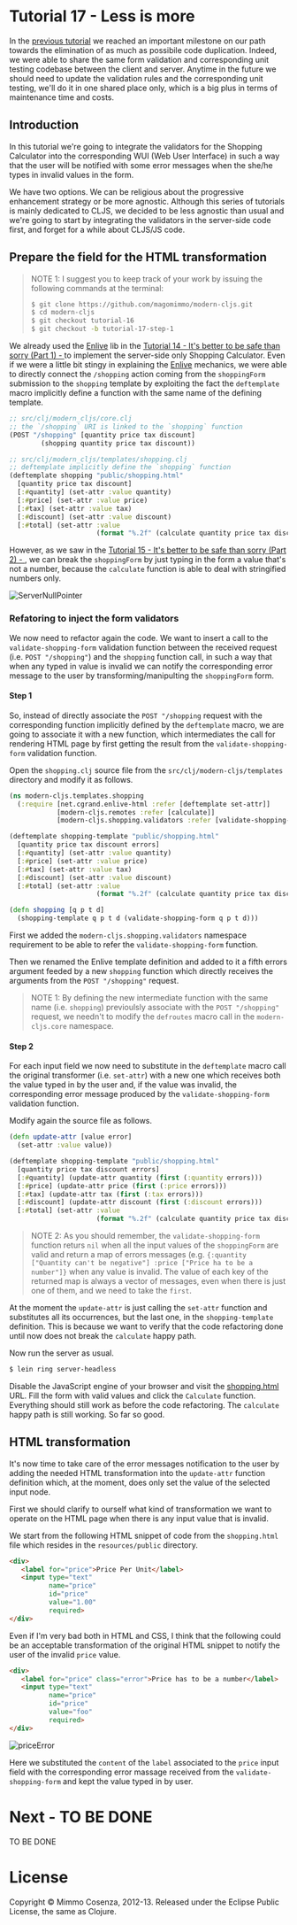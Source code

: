 # Tutorial 17 - Less is more

In the [previous tutorial][1] we reached an important milestone on our
path towards the elimination of as much as possibile code
duplication. Indeed, we were able to share the same form validation and
corresponding unit testing codebase between the client and
server. Anytime in the future we should need to update the validation
rules and the corresponding unit testing, we'll do it in one shared
place only, which is a big plus in terms of maintenance time and costs.

## Introduction

In this tutorial we're going to integrate the validators for the
Shopping Calculator into the corresponding WUI (Web User Interface) in
such a way that the user will be notified with some error messages when
the she/he types in invalid values in the form.

We have two options. We can be religious about the progressive
enhancement strategy or be more agnostic. Although this series of
tutorials is mainly dedicated to CLJS, we decided to be less agnostic
than usual and we're going to start by integrating the validators in
the server-side code first, and forget for a while about CLJS/JS code.

## Prepare the field for the HTML transformation

> NOTE 1: I suggest you to keep track of your work by issuing the
> following commands at the terminal:
>
> ```bash
> $ git clone https://github.com/magomimmo/modern-cljs.git
> $ cd modern-cljs
> $ git checkout tutorial-16
> $ git checkout -b tutorial-17-step-1
> ```

We already used the [Enlive][2] lib in the
[Tutorial 14 - It's better to be safe than sorry (Part 1) - ][3] to
implement the server-side only Shopping Calculator. Even if we were a
little bit stingy in explaining the [Enlive][2] mechanics, we were able
to directly connect the `/shopping` action coming from the
`shoppingForm` submission to the `shopping` template by exploiting the
fact the `deftemplate` macro implicitly define a function with the same
name of the defining template.

```clj
;; src/clj/modern_cljs/core.clj
;; the `/shopping` URI is linked to the `shopping` function
(POST "/shopping" [quantity price tax discount]
        (shopping quantity price tax discount))
```

```clj
;; src/clj/modern_cljs/templates/shopping.clj
;; deftemplate implicitly define the `shopping` function
(deftemplate shopping "public/shopping.html"
  [quantity price tax discount]
  [:#quantity] (set-attr :value quantity)
  [:#price] (set-attr :value price)
  [:#tax] (set-attr :value tax)
  [:#discount] (set-attr :value discount)
  [:#total] (set-attr :value
                      (format "%.2f" (calculate quantity price tax discount))))
```

However, as we saw in the
[Tutorial 15 - It's better to be safe than sorry (Part 2) - ][4], we can
break the `shoppingForm` by just typing in the form a value that's not a
number, because the `calculate` function is able to deal with
stringified numbers only.

![ServerNullPointer][5]

### Refatoring to inject the form validators

We now need to refactor again the code. We want to insert a call to
the `validate-shopping-form` validation function between the received
request (i.e. `POST "/shopping"`) and the `shopping` function call, in
such a way that when any typed in value is invalid we can notify the
corresponding error message to the user by transforming/manipulting
the `shoppingForm` form.

#### Step 1

So, instead of directly associate the `POST "/shopping` request with the
corresponding function implicitly defined by the `deftemplate` macro, we
are going to associate it with a new function, which intermediates the
call for rendering HTML page by first getting the result from the
`validate-shopping-form` validation function.

Open the `shopping.clj` source file from the
`src/clj/modern-cljs/templates` directory and modify it as follows.

```clj
(ns modern-cljs.templates.shopping
  (:require [net.cgrand.enlive-html :refer [deftemplate set-attr]]
            [modern-cljs.remotes :refer [calculate]]
            [modern-cljs.shopping.validators :refer [validate-shopping-form]]))

(deftemplate shopping-template "public/shopping.html"
  [quantity price tax discount errors]
  [:#quantity] (set-attr :value quantity)
  [:#price] (set-attr :value price)
  [:#tax] (set-attr :value tax)
  [:#discount] (set-attr :value discount)
  [:#total] (set-attr :value
                      (format "%.2f" (calculate quantity price tax discount))))

(defn shopping [q p t d]
  (shopping-template q p t d (validate-shopping-form q p t d)))
```

First we added the `modern-cljs.shopping.validators`
namespace requirement to be able to refer the `validate-shopping-form`
function.

Then we renamed the Enlive template definition and added to it a fifth
errors argument feeded by a new `shopping` function which directly
receives the arguments from the `POST "/shopping"` request.

> NOTE 1: By defining the new intermediate function with the same name
> (i.e. `shopping`) previoulsly associate with the `POST "/shopping"`
> request, we needn't to modify the `defroutes` macro call in the
> `modern-cljs.core` namespace.

#### Step 2

For each input field we now need to substitute in the `deftemplate`
macro call the original transformer (i.e. `set-attr`) with a new one
which receives both the value typed in by the user and, if the value
was invalid, the corresponding error message produced by the
`validate-shopping-form` validation function.

Modify again the source file as follows.

```clj
(defn update-attr [value error]
  (set-attr :value value))

(deftemplate shopping-template "public/shopping.html"
  [quantity price tax discount errors]
  [:#quantity] (update-attr quantity (first (:quantity errors)))
  [:#price] (update-attr price (first (:price errors)))
  [:#tax] (update-attr tax (first (:tax errors)))
  [:#discount] (update-attr discount (first (:discount errors)))
  [:#total] (set-attr :value
                      (format "%.2f" (calculate quantity price tax discount))))
```

> NOTE 2: As you should remember, the `validate-shopping-form` function
> returs `nil` when all the input values of the `shoppingForm` are valid
> and return a map of errors messages (e.g. `{:quantity
> ["Quantity can't be negative"] :price ["Price ha to be a number"]}` when
> any value is invalid. The value of each key of the returned map is
> always a vector of messages, even when there is just one of them, and we
> need to take the `first`.

At the moment the `update-attr` is just calling the `set-attr` function
and substitutes all its occurrences, but the last one, in the
`shopping-template` definition. This is because we want to verify that
the code refactoring done until now does not break the `calculate` happy
path.

Now run the server as usual.

```bash
$ lein ring server-headless
```

Disable the JavaScript engine of your browser and visit the
[shopping.html][10] URL. Fill the form with valid values and click the
`Calculate` function. Everything should still work as before the code
refactoring. The `calculate` happy path is still working. So far so
good.

## HTML transformation

It's now time to take care of the error messages notification to the
user by adding the needed HTML transformation into the `update-attr`
function definition which, at the moment, does only set the value of the
selected input node.

First we should clarify to ourself what kind of transformation we want
to operate on the HTML page when there is any input value that is
invalid.

We start from the following HTML snippet of code from the
`shopping.html` file which resides in the `resources/public` directory.

```html
<div>
   <label for="price">Price Per Unit</label>
   <input type="text"
          name="price"
          id="price"
          value="1.00"
          required>
</div>
```

Even if I'm very bad both in HTML and CSS, I think that the following
could be an acceptable transformation of the original HTML snippet to
notify the user of the invalid `price` value.

```html
<div>
   <label for="price" class="error">Price has to be a number</label>
   <input type="text"
          name="price"
          id="price"
          value="foo"
          required>
</div>
```

![priceError][9]

Here we substituted the `content` of the `label` associated to the
`price` input field with the corresponding error massage received from
the `validate-shopping-form` and kept the value typed in by user.



# Next - TO BE DONE

TO BE DONE

# License

Copyright © Mimmo Cosenza, 2012-13. Released under the Eclipse Public
License, the same as Clojure.

[1]: https://github.com/magomimmo/modern-cljs/blob/master/doc/tutorial-16.md
[2]: https://github.com/cgrand/enlive
[3]: https://github.com/magomimmo/modern-cljs/blob/master/doc/tutorial-14.md
[4]: https://github.com/magomimmo/modern-cljs/blob/master/doc/tutorial-15.md#break-the-shopping-calculator-again-and-again
[5]: https://raw.github.com/magomimmo/modern-cljs/master/doc/images/ServerNullPointer.png
[6]: http://en.wikipedia.org/wiki/Syntactic_sugar
[7]: http://en.wikipedia.org/wiki/Closure_(computer_science)
[8]: http://en.wikipedia.org/wiki/Higher-order_function
[9]: https://raw.github.com/magomimmo/modern-cljs/master/doc/images/price-error.png
[10]: http://localhost:3000/shopping.html



[2]: https://github.com/cemerick/valip
[3]: https://github.com/cemerick
[4]: https://github.com/cemerick/clojurescript.test
[5]: https://github.com/cemerick/clojurescript.test#why
[6]: https://github.com/cemerick/clojurescript.test#using-with-lein-cljsbuild
[7]: http://phantomjs.org/
[8]: http://en.wikipedia.org/wiki/WebKit
[9]: http://phantomjs.org/download.html
[10]: https://github.com/cemerick/clojurescript.test/blob/master/runners/phantomjs.js
[11]: https://help.github.com/articles/fork-a-repo
[12]: https://github.com/cemerick/clojurescript.test#usage
[13]: https://github.com/clojure/clojurescript/wiki/Differences-from-Clojure
[14]: https://github.com/emezeske
[15]: https://github.com/emezeske/lein-cljsbuild/blob/0.3.2/doc/CROSSOVERS.md#sharing-macros-between-clojure-and-clojurescript
[16]: https://github.com/lynaghk/cljx
[17]: https://github.com/lynaghk
[18]: https://github.com/emezeske/lein-cljsbuild
[19]: https://github.com/technomancy/leiningen
